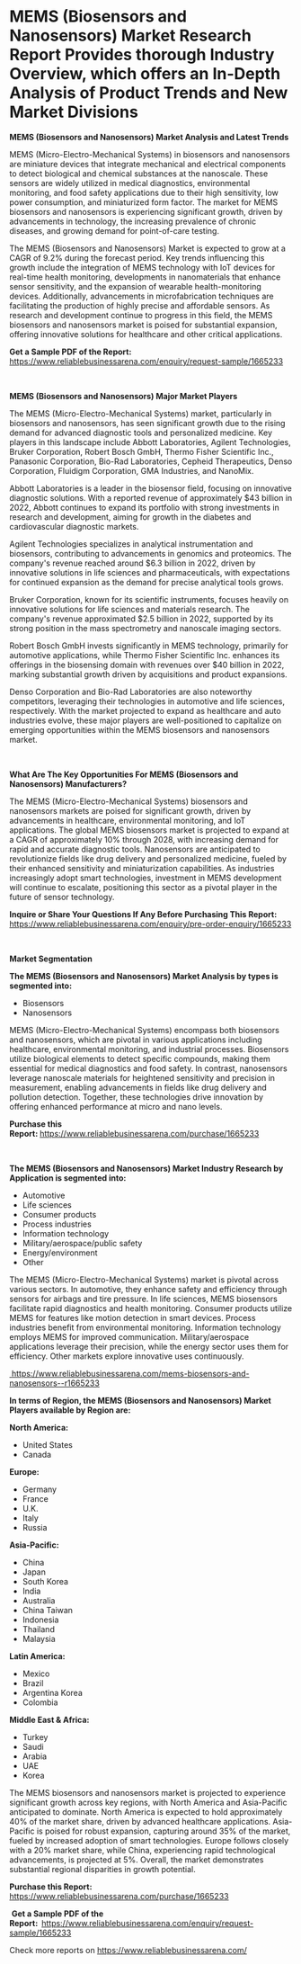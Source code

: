 <p><h1>MEMS (Biosensors and Nanosensors) Market Research Report Provides thorough Industry Overview, which offers an In-Depth Analysis of Product Trends and New Market Divisions</h1></p><p><strong>MEMS (Biosensors and Nanosensors) Market Analysis and Latest Trends</strong></p>
<p><p>MEMS (Micro-Electro-Mechanical Systems) in biosensors and nanosensors are miniature devices that integrate mechanical and electrical components to detect biological and chemical substances at the nanoscale. These sensors are widely utilized in medical diagnostics, environmental monitoring, and food safety applications due to their high sensitivity, low power consumption, and miniaturized form factor. The market for MEMS biosensors and nanosensors is experiencing significant growth, driven by advancements in technology, the increasing prevalence of chronic diseases, and growing demand for point-of-care testing.</p><p>The MEMS (Biosensors and Nanosensors) Market is expected to grow at a CAGR of 9.2% during the forecast period. Key trends influencing this growth include the integration of MEMS technology with IoT devices for real-time health monitoring, developments in nanomaterials that enhance sensor sensitivity, and the expansion of wearable health-monitoring devices. Additionally, advancements in microfabrication techniques are facilitating the production of highly precise and affordable sensors. As research and development continue to progress in this field, the MEMS biosensors and nanosensors market is poised for substantial expansion, offering innovative solutions for healthcare and other critical applications.</p></p>
<p><strong>Get a Sample PDF of the Report:&nbsp;</strong> <a href="https://www.reliablebusinessarena.com/enquiry/request-sample/1665233?utm_campaign=2938&utm_medium=2&utm_source=Github&utm_content=ia&utm_term=11042025&utm_id=mems-biosensors-and-nanosensors">https://www.reliablebusinessarena.com/enquiry/request-sample/1665233</a></p>
<p>&nbsp;</p>
<p><strong>MEMS (Biosensors and Nanosensors) Major Market Players</strong></p>
<p><p>The MEMS (Micro-Electro-Mechanical Systems) market, particularly in biosensors and nanosensors, has seen significant growth due to the rising demand for advanced diagnostic tools and personalized medicine. Key players in this landscape include Abbott Laboratories, Agilent Technologies, Bruker Corporation, Robert Bosch GmbH, Thermo Fisher Scientific Inc., Panasonic Corporation, Bio-Rad Laboratories, Cepheid Therapeutics, Denso Corporation, Fluidigm Corporation, GMA Industries, and NanoMix.</p><p>Abbott Laboratories is a leader in the biosensor field, focusing on innovative diagnostic solutions. With a reported revenue of approximately $43 billion in 2022, Abbott continues to expand its portfolio with strong investments in research and development, aiming for growth in the diabetes and cardiovascular diagnostic markets.</p><p>Agilent Technologies specializes in analytical instrumentation and biosensors, contributing to advancements in genomics and proteomics. The company's revenue reached around $6.3 billion in 2022, driven by innovative solutions in life sciences and pharmaceuticals, with expectations for continued expansion as the demand for precise analytical tools grows.</p><p>Bruker Corporation, known for its scientific instruments, focuses heavily on innovative solutions for life sciences and materials research. The company's revenue approximated $2.5 billion in 2022, supported by its strong position in the mass spectrometry and nanoscale imaging sectors.</p><p>Robert Bosch GmbH invests significantly in MEMS technology, primarily for automotive applications, while Thermo Fisher Scientific Inc. enhances its offerings in the biosensing domain with revenues over $40 billion in 2022, marking substantial growth driven by acquisitions and product expansions.</p><p>Denso Corporation and Bio-Rad Laboratories are also noteworthy competitors, leveraging their technologies in automotive and life sciences, respectively. With the market projected to expand as healthcare and auto industries evolve, these major players are well-positioned to capitalize on emerging opportunities within the MEMS biosensors and nanosensors market.</p></p>
<p>&nbsp;</p>
<p><strong>What Are The Key Opportunities For MEMS (Biosensors and Nanosensors) Manufacturers?</strong></p>
<p><p>The MEMS (Micro-Electro-Mechanical Systems) biosensors and nanosensors markets are poised for significant growth, driven by advancements in healthcare, environmental monitoring, and IoT applications. The global MEMS biosensors market is projected to expand at a CAGR of approximately 10% through 2028, with increasing demand for rapid and accurate diagnostic tools. Nanosensors are anticipated to revolutionize fields like drug delivery and personalized medicine, fueled by their enhanced sensitivity and miniaturization capabilities. As industries increasingly adopt smart technologies, investment in MEMS development will continue to escalate, positioning this sector as a pivotal player in the future of sensor technology.</p></p>
<p><strong>Inquire or Share Your Questions If Any Before Purchasing This Report:</strong> <a href="https://www.reliablebusinessarena.com/enquiry/pre-order-enquiry/1665233?utm_campaign=2938&utm_medium=2&utm_source=Github&utm_content=ia&utm_term=11042025&utm_id=mems-biosensors-and-nanosensors">https://www.reliablebusinessarena.com/enquiry/pre-order-enquiry/1665233</a></p>
<p>&nbsp;</p>
<p><strong>Market Segmentation</strong></p>
<p><strong>The MEMS (Biosensors and Nanosensors) Market Analysis by types is segmented into:</strong></p>
<p><ul><li>Biosensors</li><li>Nanosensors</li></ul></p>
<p><p>MEMS (Micro-Electro-Mechanical Systems) encompass both biosensors and nanosensors, which are pivotal in various applications including healthcare, environmental monitoring, and industrial processes. Biosensors utilize biological elements to detect specific compounds, making them essential for medical diagnostics and food safety. In contrast, nanosensors leverage nanoscale materials for heightened sensitivity and precision in measurement, enabling advancements in fields like drug delivery and pollution detection. Together, these technologies drive innovation by offering enhanced performance at micro and nano levels.</p></p>
<p><strong>Purchase this Report:&nbsp;</strong><a href="https://www.reliablebusinessarena.com/purchase/1665233?utm_campaign=2938&utm_medium=2&utm_source=Github&utm_content=ia&utm_term=11042025&utm_id=mems-biosensors-and-nanosensors">https://www.reliablebusinessarena.com/purchase/1665233</a></p>
<p>&nbsp;</p>
<p><strong>The MEMS (Biosensors and Nanosensors) Market Industry Research by Application is segmented into:</strong></p>
<p><ul><li>Automotive</li><li>Life sciences</li><li>Consumer products</li><li>Process industries</li><li>Information technology</li><li>Military/aerospace/public safety</li><li>Energy/environment</li><li>Other</li></ul></p>
<p><p>The MEMS (Micro-Electro-Mechanical Systems) market is pivotal across various sectors. In automotive, they enhance safety and efficiency through sensors for airbags and tire pressure. In life sciences, MEMS biosensors facilitate rapid diagnostics and health monitoring. Consumer products utilize MEMS for features like motion detection in smart devices. Process industries benefit from environmental monitoring. Information technology employs MEMS for improved communication. Military/aerospace applications leverage their precision, while the energy sector uses them for efficiency. Other markets explore innovative uses continuously.</p></p>
<p><a href="https://www.reliablebusinessarena.com/mems-biosensors-and-nanosensors--r1665233?utm_campaign=2938&utm_medium=2&utm_source=Github&utm_content=ia&utm_term=11042025&utm_id=mems-biosensors-and-nanosensors">&nbsp;https://www.reliablebusinessarena.com/mems-biosensors-and-nanosensors--r1665233</a></p>
<p><strong>In terms of Region, the MEMS (Biosensors and Nanosensors) Market Players available by Region are:</strong></p>
<p>
    <p> <strong> North America: </strong>
        <ul>
            <li>United States</li>
            <li>Canada</li>
        </ul>
        </p> 
    <p> <strong> Europe: </strong>
        <ul>
            <li>Germany</li>
            <li>France</li>
            <li>U.K.</li>
            <li>Italy</li>
            <li>Russia</li>
        </ul>
        </p> 
    <p> <strong> Asia-Pacific: </strong>
        <ul>
            <li>China</li>
            <li>Japan</li>
            <li>South Korea</li>
            <li>India</li>
            <li>Australia</li>
            <li>China Taiwan</li>
            <li>Indonesia</li>
            <li>Thailand</li>
            <li>Malaysia</li>
        </ul>
        </p> 
    <p> <strong> Latin America: </strong>
        <ul>
            <li>Mexico</li>
            <li>Brazil</li>
            <li>Argentina Korea</li>
            <li>Colombia</li>
        </ul>
        </p> 
    <p> <strong> Middle East & Africa: </strong>
        <ul>
            <li>Turkey</li>
            <li>Saudi</li>
            <li>Arabia</li>
            <li>UAE</li>
            <li>Korea</li>
        </ul>
    </p>
    </p>
<p><p>The MEMS biosensors and nanosensors market is projected to experience significant growth across key regions, with North America and Asia-Pacific anticipated to dominate. North America is expected to hold approximately 40% of the market share, driven by advanced healthcare applications. Asia-Pacific is poised for robust expansion, capturing around 35% of the market, fueled by increased adoption of smart technologies. Europe follows closely with a 20% market share, while China, experiencing rapid technological advancements, is projected at 5%. Overall, the market demonstrates substantial regional disparities in growth potential.</p></p>
<p><strong>Purchase this Report: </strong><a href="https://www.reliablebusinessarena.com/purchase/1665233?utm_campaign=2938&utm_medium=2&utm_source=Github&utm_content=ia&utm_term=11042025&utm_id=mems-biosensors-and-nanosensors">https://www.reliablebusinessarena.com/purchase/1665233</a></p>
<p>&nbsp;<strong>Get a Sample PDF of the Report:&nbsp;&nbsp;</strong><a href="https://www.reliablebusinessarena.com/enquiry/request-sample/1665233?utm_campaign=2938&utm_medium=2&utm_source=Github&utm_content=ia&utm_term=11042025&utm_id=mems-biosensors-and-nanosensors">https://www.reliablebusinessarena.com/enquiry/request-sample/1665233</a></p>
<p><strong></strong></p>
<p>Check more reports on <a href="https://www.reliablebusinessarena.com/?utm_campaign=2938&utm_medium=2&utm_source=Github&utm_content=ia&utm_term=11042025&utm_id=mems-biosensors-and-nanosensors">https://www.reliablebusinessarena.com/</a></p>